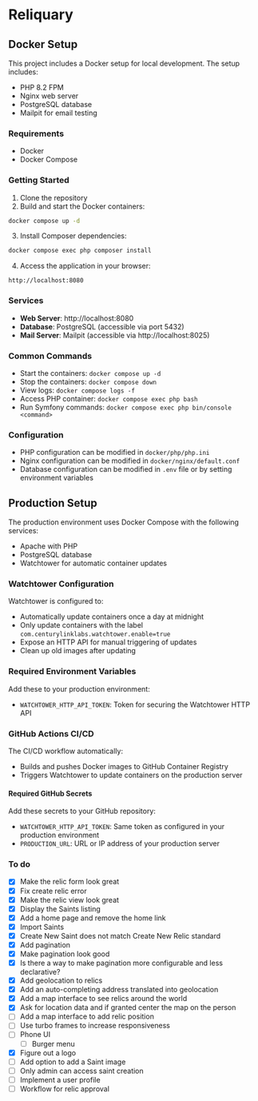 # Reliquary

## Docker Setup

This project includes a Docker setup for local development. The setup includes:

- PHP 8.2 FPM
- Nginx web server
- PostgreSQL database
- Mailpit for email testing

### Requirements

- Docker
- Docker Compose

### Getting Started

1. Clone the repository
2. Build and start the Docker containers:

```bash
docker compose up -d
```

3. Install Composer dependencies:

```bash
docker compose exec php composer install
```

4. Access the application in your browser:

```
http://localhost:8080
```

### Services

- **Web Server**: http://localhost:8080
- **Database**: PostgreSQL (accessible via port 5432)
- **Mail Server**: Mailpit (accessible via http://localhost:8025)

### Common Commands

- Start the containers: `docker compose up -d`
- Stop the containers: `docker compose down`
- View logs: `docker compose logs -f`
- Access PHP container: `docker compose exec php bash`
- Run Symfony commands: `docker compose exec php bin/console <command>`

### Configuration

- PHP configuration can be modified in `docker/php/php.ini`
- Nginx configuration can be modified in `docker/nginx/default.conf`
- Database configuration can be modified in `.env` file or by setting environment variables

## Production Setup

The production environment uses Docker Compose with the following services:
- Apache with PHP
- PostgreSQL database
- Watchtower for automatic container updates

### Watchtower Configuration

Watchtower is configured to:
- Automatically update containers once a day at midnight
- Only update containers with the label `com.centurylinklabs.watchtower.enable=true`
- Expose an HTTP API for manual triggering of updates
- Clean up old images after updating

### Required Environment Variables

Add these to your production environment:
- `WATCHTOWER_HTTP_API_TOKEN`: Token for securing the Watchtower HTTP API

### GitHub Actions CI/CD

The CI/CD workflow automatically:
- Builds and pushes Docker images to GitHub Container Registry
- Triggers Watchtower to update containers on the production server

#### Required GitHub Secrets

Add these secrets to your GitHub repository:
- `WATCHTOWER_HTTP_API_TOKEN`: Same token as configured in your production environment
- `PRODUCTION_URL`: URL or IP address of your production server


### To do
* [x] Make the relic form look great
* [x] Fix create relic error
* [x] Make the relic view look great
* [x] Display the Saints listing
* [x] Add a home page and remove the home link
* [x] Import Saints
* [x] Create New Saint does not match Create New Relic standard
* [x] Add pagination
* [x] Make pagination look good
* [x] Is there a way to make pagination more configurable and less declarative?
* [x] Add geolocation to relics
* [x] Add an auto-completing address translated into geolocation
* [x] Add a map interface to see relics around the world
* [x] Ask for location data and if granted center the map on the person 
* [ ] Add a map interface to add relic position
* [ ] Use turbo frames to increase responsiveness
* [ ] Phone UI
  * [ ] Burger menu
* [x] Figure out a logo
* [ ] Add option to add a Saint image
* [ ] Only admin can access saint creation
* [ ] Implement a user profile
* [ ] Workflow for relic approval
